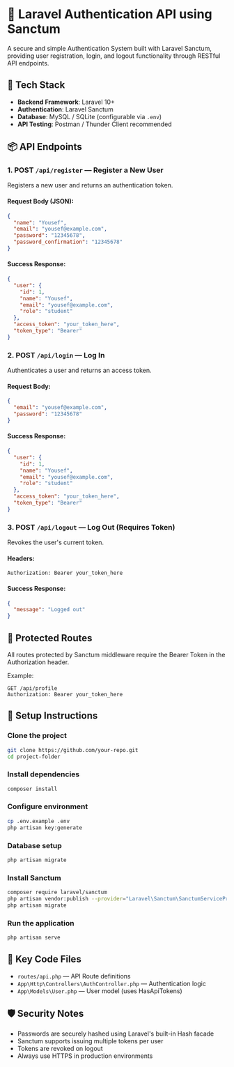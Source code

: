 # 🔐 Laravel Authentication API using Sanctum

A secure and simple Authentication System built with Laravel Sanctum, providing user registration, login, and logout functionality through RESTful API endpoints.

## 🧰 Tech Stack

- **Backend Framework**: Laravel 10+
- **Authentication**: Laravel Sanctum
- **Database**: MySQL / SQLite (configurable via `.env`)
- **API Testing**: Postman / Thunder Client recommended

## 📦 API Endpoints

### 1. POST `/api/register` — Register a New User
Registers a new user and returns an authentication token.

#### Request Body (JSON):
```json
{
  "name": "Yousef",
  "email": "yousef@example.com",
  "password": "12345678",
  "password_confirmation": "12345678"
}
```

#### Success Response:
```json
{
  "user": {
    "id": 1,
    "name": "Yousef",
    "email": "yousef@example.com",
    "role": "student"
  },
  "access_token": "your_token_here",
  "token_type": "Bearer"
}
```

### 2. POST `/api/login` — Log In
Authenticates a user and returns an access token.

#### Request Body:
```json
{
  "email": "yousef@example.com",
  "password": "12345678"
}
```

#### Success Response:
```json
{
  "user": {
    "id": 1,
    "name": "Yousef",
    "email": "yousef@example.com",
    "role": "student"
  },
  "access_token": "your_token_here",
  "token_type": "Bearer"
}
```

### 3. POST `/api/logout` — Log Out (Requires Token)
Revokes the user's current token.

#### Headers:
```
Authorization: Bearer your_token_here
```

#### Success Response:
```json
{
  "message": "Logged out"
}
```

## 🔐 Protected Routes
All routes protected by Sanctum middleware require the Bearer Token in the Authorization header.

Example:
```
GET /api/profile
Authorization: Bearer your_token_here
```

## 🔧 Setup Instructions

### Clone the project
```bash
git clone https://github.com/your-repo.git
cd project-folder
```

### Install dependencies
```bash
composer install
```

### Configure environment
```bash
cp .env.example .env
php artisan key:generate
```

### Database setup
```bash
php artisan migrate
```

### Install Sanctum
```bash
composer require laravel/sanctum
php artisan vendor:publish --provider="Laravel\Sanctum\SanctumServiceProvider"
php artisan migrate
```

### Run the application
```bash
php artisan serve
```

## 📂 Key Code Files
- `routes/api.php` — API Route definitions
- `App\Http\Controllers\AuthController.php` — Authentication logic
- `App\Models\User.php` — User model (uses HasApiTokens)

## 🛡️ Security Notes
- Passwords are securely hashed using Laravel's built-in Hash facade
- Sanctum supports issuing multiple tokens per user
- Tokens are revoked on logout
- Always use HTTPS in production environments